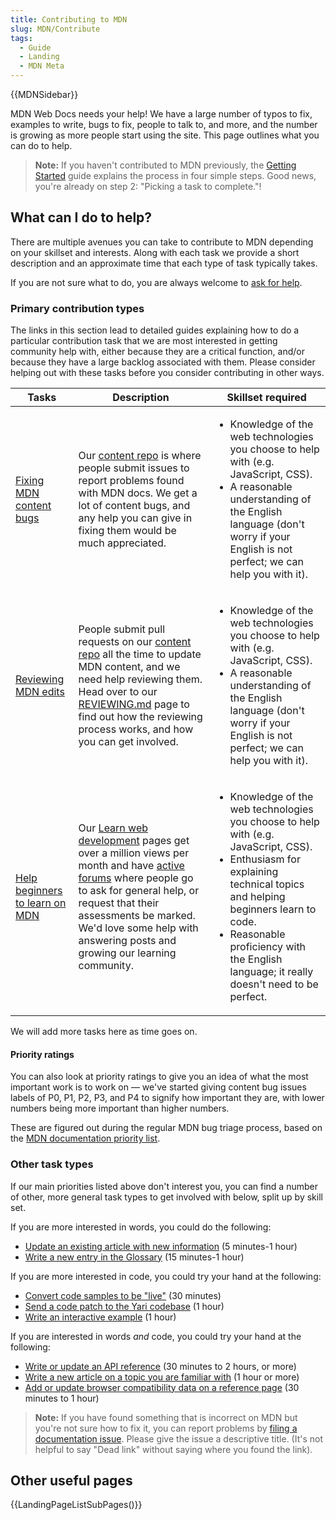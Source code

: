 ```yaml
---
title: Contributing to MDN
slug: MDN/Contribute
tags:
  - Guide
  - Landing
  - MDN Meta
---
```


{{MDNSidebar}}

MDN Web Docs needs your help! We have a large number of typos to fix, examples to write, bugs to fix, people to talk to, and more, and the number is growing as more people start using the site. This page outlines what you can do to help.

> **Note:** If you haven't contributed to MDN previously, the [Getting Started](/en-US/docs/MDN/Community/Contributing/Getting_started) guide explains the process in four simple steps. Good news, you're already on step 2: "Picking a task to complete."!

## What can I do to help?

There are multiple avenues you can take to contribute to MDN depending on your skillset and interests. Along with each task we provide a short description and an approximate time that each type of task typically takes.

If you are not sure what to do, you are always welcome to [ask for help](/en-US/docs/MDN/Community/Contributing/Getting_started#step_4_ask_for_help).

### Primary contribution types

The links in this section lead to detailed guides explaining how to do a particular contribution task that we are most interested in getting community help with, either because they are a critical function, and/or because they have a large backlog associated with them. Please consider helping out with these tasks before you consider contributing in other ways.

<table class="standard-table">
  <thead>
    <tr>
      <th scope="col">Tasks</th>
      <th scope="col">Description</th>
      <th scope="col">Skillset required</th>
    </tr>
  </thead>
  <tbody>
    <tr>
      <td>
        <a href="/en-US/docs/MDN/Contribute/Fixing_MDN_content_bugs"
          >Fixing MDN content bugs</a
        >
      </td>
      <td>
        Our <a href="https://github.com/mdn/content/issues">content repo</a> is
        where people submit issues to report problems found with MDN docs. We get a lot of content bugs, and any help
        you can give in fixing them would be much appreciated.
      </td>
      <td>
        <ul>
          <li>
            Knowledge of the web technologies you choose to help with (e.g.
            JavaScript, CSS).
          </li>
          <li>
            A reasonable understanding of the English language (don't worry if
            your English is not perfect; we can help you with it).
          </li>
        </ul>
      </td>
    </tr>
    <tr>
      <td>
        <a href="https://github.com/mdn/content/blob/main/REVIEWING.md"
          >Reviewing MDN edits</a
        >
      </td>
      <td>
        People submit pull requests on our
        <a href="https://github.com/mdn/content">content repo</a> all the time
        to update MDN content, and we need help reviewing them. Head over to our
        <a href="https://github.com/mdn/content/blob/main/REVIEWING.md"
          >REVIEWING.md</a
        >
        page to find out how the reviewing process works, and how you can get
        involved.
      </td>
      <td>
        <ul>
          <li>
            Knowledge of the web technologies you choose to help with (e.g.
            JavaScript, CSS).
          </li>
          <li>
            A reasonable understanding of the English language (don't worry if
            your English is not perfect; we can help you with it).
          </li>
        </ul>
      </td>
    </tr>
    <tr>
      <td>
        <a href="/en-US/docs/MDN/Contribute/Help_beginners"
          >Help beginners to learn on MDN</a
        >
      </td>
      <td>
        Our <a href="/en-US/docs/Learn">Learn web development</a> pages get over
        a million views per month and have
        <a href="https://discourse.mozilla.org/c/mdn/learn/250"
          >active forums</a
        >
        where people go to ask for general help, or request that their
        assessments be marked. We'd love some help with answering posts and
        growing our learning community.
      </td>
      <td>
        <ul>
          <li>
            Knowledge of the web technologies you choose to help with (e.g.
            JavaScript, CSS).
          </li>
          <li>
            Enthusiasm for explaining technical topics and helping beginners
            learn to code.
          </li>
          <li>
            Reasonable proficiency with the English language; it really doesn't
            need to be perfect.
          </li>
        </ul>
      </td>
    </tr>
  </tbody>
</table>

We will add more tasks here as time goes on.

#### Priority ratings

You can also look at priority ratings to give you an idea of what the most important work is to work on — we've started giving content bug issues labels of P0, P1, P2, P3, and P4 to signify how important they are, with lower numbers being more important than higher numbers.

These are figured out during the regular MDN bug triage process, based on the [MDN documentation priority list](/en-US/docs/MDN/Community/Documentation_priority/).

### Other task types

If our main priorities listed above don't interest you, you can find a number of other, more general task types to get involved with below, split up by skill set.

If you are more interested in words, you could do the following:

- [Update an existing article with new information](/en-US/docs/MDN/Writing_guidelines/Howto/Creating_moving_deleting#editing_an_existing_page) (5 minutes-1 hour)
- [Write a new entry in the Glossary](/en-US/docs/MDN/Writing_guidelines/Howto/Write_a_new_entry_in_the_glossary) (15 minutes-1 hour)

If you are more interested in code, you could try your hand at the following:

- [Convert code samples to be "live"](/en-US/docs/MDN/Writing_guidelines/Page_structures/Live_samples) (30 minutes)
- [Send a code patch to the Yari codebase](https://github.com/mdn/yari) (1 hour)
- [Write an interactive example](https://github.com/mdn/interactive-examples/blob/main/CONTRIBUTING.md) (1 hour)

If you are interested in words _and_ code, you could try your hand at the following:

- [Write or update an API reference](/en-US/docs/MDN/Writing_guidelines/Howto/Write_an_api_reference) (30 minutes to 2 hours, or more)
- [Write a new article on a topic you are familiar with](https://github.com/mdn/content#adding-a-new-document) (1 hour or more)
- [Add or update browser compatibility data on a reference page](/en-US/docs/MDN/Writing_guidelines/Page_structures/Compatibility_tables) (30 minutes to 1 hour)

> **Note:** If you have found something that is incorrect on MDN but you're not sure how to fix it, you can report problems by [filing a documentation issue](https://github.com/mdn/content/issues/new/choose). Please give the issue a descriptive title. (It's not helpful to say "Dead link" without saying where you found the link).

## Other useful pages

{{LandingPageListSubPages()}}
